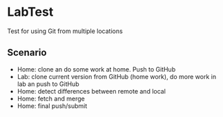 # LabTest
Test for using Git from multiple locations

## Scenario
* Home: clone an do some work at home. Push to GitHub
* Lab: clone current version from GitHub (home work), do more work in lab an push to GitHub
* Home: detect differences between remote and local
* Home: fetch and merge
* Home: final push/submit

